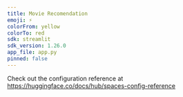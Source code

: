 ```yaml
---
title: Movie Recomendation
emoji: ⚡
colorFrom: yellow
colorTo: red
sdk: streamlit
sdk_version: 1.26.0
app_file: app.py
pinned: false
---
```


Check out the configuration reference at https://huggingface.co/docs/hub/spaces-config-reference
